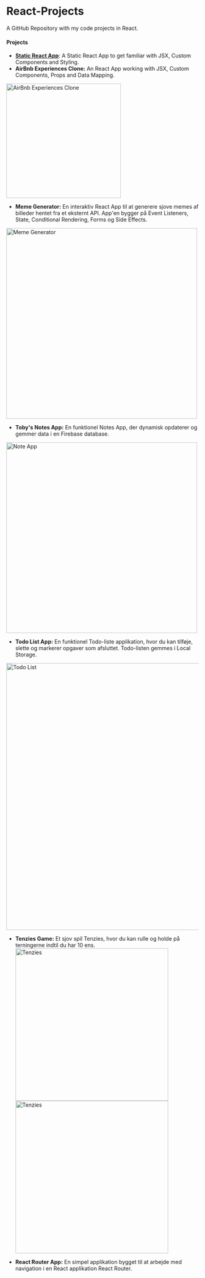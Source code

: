 # React-Projects
 A GitHub Repository with my code projects in React. 

#### **Projects**
* **[Static React App](https://static-react-app-project1.netlify.app/)**: A Static React App to get familiar with JSX, Custom Components and Styling.
* **AirBnb Experiences Clone:** An React App working with JSX, Custom Components, Props and Data Mapping.
<img width="300" alt="AirBnb Experiences Clone" src="https://github.com/user-attachments/assets/d9f30e06-8788-4d47-a714-4403ead2e79f">

* **Meme Generator:** En interaktiv React App til at generere sjove memes af billeder hentet fra et eksternt API. App'en bygger på Event Listeners, State, Conditional Rendering, Forms og Side Effects.
<img width="500" alt="Meme Generator" src="https://github.com/user-attachments/assets/a511d8ac-8d81-44a5-b5bf-c69f771aed01">

* **Toby's Notes App:** En funktionel Notes App, der dynamisk opdaterer og gemmer data i en Firebase database. 
<img width="500" alt="Note App" src="https://github.com/user-attachments/assets/ba15412f-0bb8-4b91-b084-c7c483072e84">

* **Todo List App:** En funktionel Todo-liste applikation, hvor du kan tilføje, slette og markerer opgaver som afsluttet. Todo-listen gemmes i Local Storage.
<img width="700" alt="Todo List" src="https://github.com/user-attachments/assets/8b82004a-080d-4546-8a46-fd93ce65f238">

* **Tenzies Game:** Et sjov spil Tenzies, hvor du kan rulle og holde på terningerne indtil du har 10 ens.
<img width="400" alt="Tenzies" src="https://github.com/user-attachments/assets/8726e001-2e15-426e-9604-dd3e51471833"> <img width="400" alt="Tenzies" src="https://github.com/user-attachments/assets/92f63810-589e-40b6-9d1a-d07cc526c376"> 

* **React Router App:** En simpel applikation bygget til at arbejde med navigation i en React applikation React Router. 
